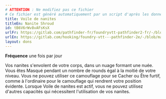 ```yaml
---
# ATTENTION : Ne modifiez pas ce fichier
# Ce fichier est généré automatiquement par un script d'après les données du module Foundry VTT officiel et de sa traduction
title: Voile de nanites
titleEn: Nanite Shroud
id: tB6V6rWv8vAFsKsX
urlFr: https://gitlab.com/pathfinder-fr/foundryvtt-pathfinder2-fr/-/blob/master/data/feats/tB6V6rWv8vAFsKsX.htm
urlEn: https://gitlab.com/hooking/foundry-vtt---pathfinder-2e/-/blob/master/packs/data/feats.db/nanite-shroud.json
layout: dons
---
```

**Fréquence** une fois par jour

Vos nanites s'envolent de votre corps, dans un nuage formant une nuée. Vous êtes Masqué pendant un nombre de rounds égal à la moitié de votre niveau. Vous ne pouvez utiliser ce camouflage pour se Cacher ou Être furtif, comme à l'ordinaire pour le camouflage qui rendrent votre position évidente. Lorsque Voile de nanites est actif, vous ne pouvez utilisez d'autres capacités qui nécessitent l'utilisation de vos nanites.

